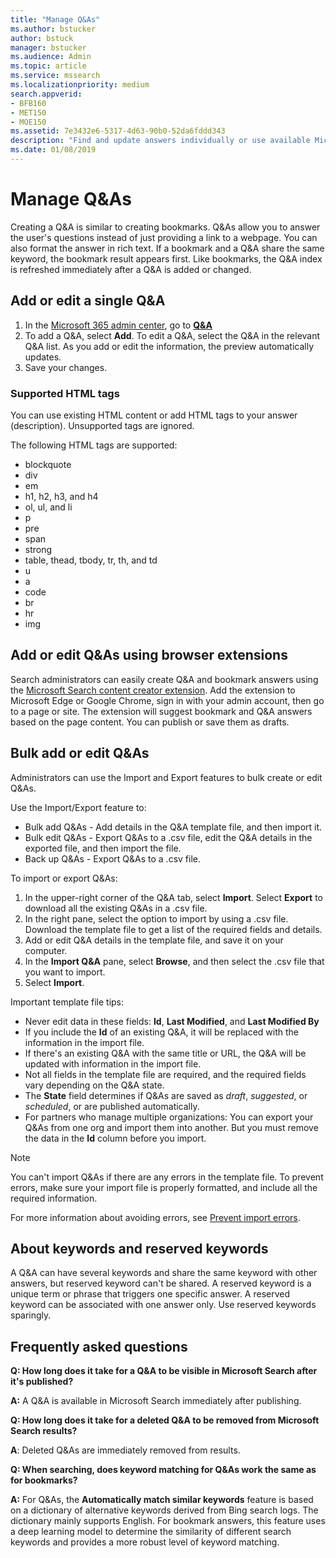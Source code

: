 ```yaml
---
title: "Manage Q&As"
ms.author: bstucker
author: bstuck
manager: bstucker
ms.audience: Admin
ms.topic: article
ms.service: mssearch
ms.localizationpriority: medium
search.appverid:
- BFB160
- MET150
- MOE150
ms.assetid: 7e3432e6-5317-4d63-90b0-52da6fddd343
description: "Find and update answers individually or use available Microsoft Search tools to edit Q&As all at once."
ms.date: 01/08/2019
---
```


# Manage Q&As

Creating a Q&A is similar to creating bookmarks. Q&As allow you to answer the user's questions instead of just providing a link to a webpage. You can also format the answer in rich text. If a bookmark and a Q&A share the same keyword, the bookmark result appears first. Like bookmarks, the Q&A index is refreshed immediately after a Q&A is added or changed.

## Add or edit a single Q&A

1. In the [Microsoft 365 admin center](https://admin.microsoft.com), go to [**Q&A**](https://admin.microsoft.com/Adminportal/Home#/MicrosoftSearch/qnas)
1. To add a Q&A, select **Add**.
To edit a Q&A, select the Q&A in the relevant Q&A list. As you add or edit the information, the preview automatically updates.
1. Save your changes.

### Supported HTML tags

You can use existing HTML content or add HTML tags to your answer (description). Unsupported tags are ignored.

The following HTML tags are supported:

- blockquote
- div
- em
- h1, h2, h3, and h4
- ol, ul, and li
- p
- pre
- span
- strong
- table, thead, tbody, tr, th, and td
- u
- a
- code
- br
- hr
- img

## Add or edit Q&As using browser extensions

Search administrators can easily create Q&A and bookmark answers using the [Microsoft Search content creator extension](https://chrome.google.com/webstore/detail/microsoft-search-content/nocnablpaoeecfmfnjoheefkogmleipm). Add the extension to Microsoft Edge or Google Chrome, sign in with your admin account, then go to a page or site. The extension will suggest bookmark and Q&A answers based on the page content. You can publish or save them as drafts.

## Bulk add or edit Q&As

Administrators can use the Import and Export features to bulk create or edit Q&As.

Use the Import/Export feature to:

- Bulk add Q&As - Add details in the Q&A template file, and then import it.
- Bulk edit Q&As - Export Q&As to a .csv file, edit the Q&A details in the exported file, and then import the file.
- Back up Q&As - Export Q&As to a .csv file.

To import or export Q&As:

1. In the upper-right corner of the Q&A tab, select **Import**.
Select **Export** to download all the existing Q&As in a .csv file.
1. In the right pane, select the option to import by using a .csv file. Download the template file to get a list of the required fields and details.
1. Add or edit Q&A details in the template file, and save it on your computer.
1. In the **Import Q&A** pane, select **Browse**, and then select the .csv file that you want to import.
1. Select **Import**.

Important template file tips:

- Never edit data in these fields: **Id**, **Last Modified**, and **Last Modified By**
- If you include the **Id** of an existing Q&A, it will be replaced with the information in the import file.
- If there's an existing Q&A with the same title or URL, the Q&A will be updated with information in the import file.
- Not all fields in the template file are required, and the required fields vary depending on the Q&A state.
- The **State** field determines if Q&As are saved as *draft*, *suggested*, or *scheduled*, or are published automatically.
- For partners who manage multiple organizations: You can export your Q&As from one org and import them into another. But you must remove the data in the **Id** column before you import.

> [!NOTE]
> You can't import Q&As if there are any errors in the template file. To prevent errors, make sure your import file is properly formatted, and include all the required information.

For more information about avoiding errors, see [Prevent import errors](manage-bookmarks.md#prevent-import-errors).

## About keywords and reserved keywords

A Q&A can have several keywords and share the same keyword with other answers, but reserved keyword can't be shared. A reserved keyword is a unique term or phrase that triggers one specific answer. A reserved keyword can be associated with one answer only. Use reserved keywords sparingly.

## Frequently asked questions

**Q: How long does it take for a Q&A to be visible in Microsoft Search after it's published?**

**A:**  A Q&A is available in Microsoft Search immediately after publishing.

**Q: How long does it take for a deleted Q&A to be removed from Microsoft Search results?**

**A**: Deleted Q&As are immediately removed from results.

**Q: When searching, does keyword matching for Q&As work the same as for bookmarks?**

**A:**  For Q&As, the **Automatically match similar keywords** feature is based on a dictionary of alternative keywords derived from Bing search logs. The dictionary mainly supports English. For bookmark answers, this feature uses a deep learning model to determine the similarity of different search keywords and provides a more robust level of keyword matching.
